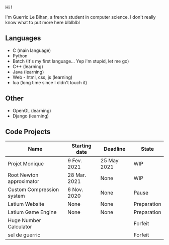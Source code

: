 Hi !

I'm Guerric Le Bihan, a french student in computer science. I don't really know what to put more here blblblbl

## Languages

- C (main language)
- Python
- Batch (It's my first language... Yep i'm stupid, let me go)
- C++ (learning)
- Java (learning)
- Web - html, css, js (learning)
- lua (long time since I didn't touch it)

## Other
- OpenGL (learning)
- Django (learning)

## Code Projects

| Name                      | Starting date | Deadline     | State       |
| ------------------------- | ------------- | ------------ | ----------- |
| Projet Monique            | 9  Fev. 2021  | 25 May  2021 | WIP         |
| Root Newton approximator  | 28 Mar. 2021  | None         | WIP         |
| Custom Compression system | 6  Nov. 2020  | None         | Pause       |
| Latium Website            | None          | None         | Preparation |
| Latium Game Engine        | None          | None         | Preparation |
| Huge Number Calculator    |               |              | Forfeit     |
| sel de guerric            |               |              | Forfeit     |
